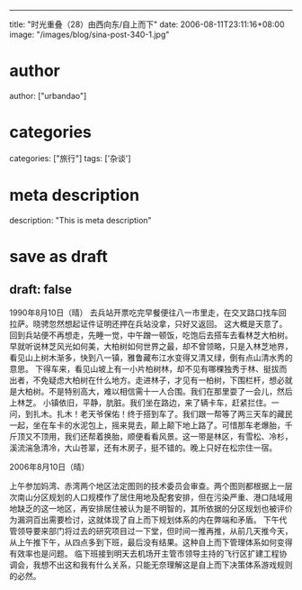 
---
title: "时光重叠（28）由西向东/自上而下"
date: 2006-08-11T23:11:16+08:00
image: "/images/blog/sina-post-340-1.jpg"
# author
author: ["urbandao"]
# categories
categories: ["旅行"]
tags: ['杂谈']
# meta description
description: "This is meta description"
# save as draft
draft: false
---

1990年8月10日（晴）
去兵站开票吃完早餐便往八一市里走，在交叉路口找车回拉萨。晓骋忽然想起证件证明还押在兵站没拿，只好又返回。
这大概是天意了。回到兵站便不再想走，先睡一觉，中午蹭一顿饭，吃饱后去搭车去看林芝大柏树。早就听说林芝风光如何美，大柏树如何世界之最，却不曾领略，只是入林芝地界，看见山上树木渐多，快到八一镇，雅鲁藏布江水变得又清又绿，倒有点山清水秀的意思。
下得车来，看见山坡上有一小片柏树林，却不见有哪棵独秀于林、挺拔而出者，不免疑虑大柏树在什么地方。走进林子，才见有一柏树，下围栏杆，想必就是大柏树。不是特别高大，难以相信需十一人合围。我们在那里耍了一会儿，然后上林芝。
小镇依旧，平静，肮脏。我们坐在路边，来了辆卡车，赶紧拦住。一问，到扎木。扎木！老天爷保佑！终于搭到车了。我们跟一帮等了两三天车的藏民一起，坐在车卡的水泥包上，摇来晃去，颠上颠下地上路了。可惜那车老爆胎，千斤顶又不顶用，我们还帮着换胎，顺便看看风景。这一带是林区，有雪松、冷杉，溪流湍急清冷，大山苍翠，还有木房子，挺不错的。晚上只好在松宗住一宿。

2006年8月10日（晴）

上午参加妈湾、赤湾两个地区法定图则的技术委员会审查。两个图则都根据上一层次南山分区规划的人口规模作了居住用地及配套安排，但在污染严重、港口陆域用地缺乏的这一地区，再安排居住被认为是不明智的，其所依据的分区规划也被评价为漏洞百出需要检讨，这就体现了自上而下规划体系的内在弊端和矛盾。
下午代管领导要来部门将过去的研究项目过一下堂，但时间一推再推，从前几天推今天，从上午推下午，从四点多到下班，最后没有结果。这种自上而下管理体系如何变得有效率也是问题。
临下班接到明天去机场开主管市领导主持的飞行区扩建工程协调会，我想不出这和我有什么关系，只能无奈理解这是自上而下决策体系游戏规则的必然。

